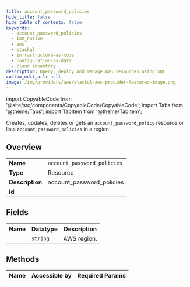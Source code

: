```yaml
---
title: account_password_policies
hide_title: false
hide_table_of_contents: false
keywords:
  - account_password_policies
  - iam_native
  - aws
  - stackql
  - infrastructure-as-code
  - configuration-as-data
  - cloud inventory
description: Query, deploy and manage AWS resources using SQL
custom_edit_url: null
image: /img/providers/aws/stackql-aws-provider-featured-image.png
---
```


import CopyableCode from '@site/src/components/CopyableCode/CopyableCode';
import Tabs from '@theme/Tabs';
import TabItem from '@theme/TabItem';

Creates, updates, deletes or gets an <code>account_password_policy</code> resource or lists <code>account_password_policies</code> in a region

## Overview
<table><tbody>
<tr><td><b>Name</b></td><td><code>account_password_policies</code></td></tr>
<tr><td><b>Type</b></td><td>Resource</td></tr>
<tr><td><b>Description</b></td><td>account_password_policies</td></tr>
<tr><td><b>Id</b></td><td><CopyableCode code="aws.iam_native.account_password_policies" /></td></tr>
</tbody></table>

## Fields
<table><tbody><tr><th>Name</th><th>Datatype</th><th>Description</th></tr><tr><td><CopyableCode code="region" /></td><td><code>string</code></td><td>AWS region.</td></tr>
</tbody></table>

## Methods

<table><tbody>
  <tr>
    <th>Name</th>
    <th>Accessible by</th>
    <th>Required Params</th>
  </tr>
</tbody></table>






